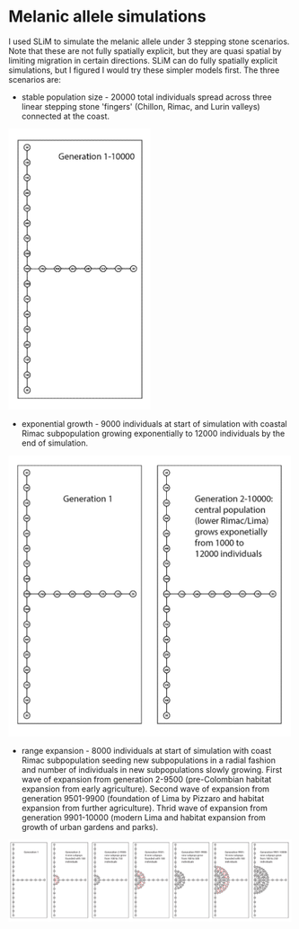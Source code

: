 # Melanic allele simulations

I used SLiM to simulate the melanic allele under 3 stepping stone scenarios. Note that these are not fully spatially explicit, but they are quasi spatial by limiting migration in certain directions. SLiM can do fully spatially explicit simulations, but I figured I would try these simpler models first. The three scenarios are:
* stable population size - 20000 total individuals spread across three linear stepping stone 'fingers' (Chillon, Rimac, and Lurin valleys) connected at the coast.
<img src="scenario_1.png" height = "500">

* exponential growth - 9000 individuals at start of simulation with coastal Rimac subpopulation growing exponentially to 12000 individuals by the end of simulation.
<img src="scenario_2.png" height = "500">

* range expansion - 8000 individuals at start of simulation with coast Rimac subpopulation seeding new subpopulations in a radial fashion and number of individuals in new subpopulations slowly growing. First wave of expansion from generation 2-9500 (pre-Colombian habitat expansion from early agriculture). Second wave of expansion from generation 9501-9900 (foundation of Lima by Pizzaro and habitat expansion from further agriculture). Thrid wave of expansion from generation 9901-10000 (modern Lima and habitat expansion from growth of urban gardens and parks).
<img src="scenario_3.png">
